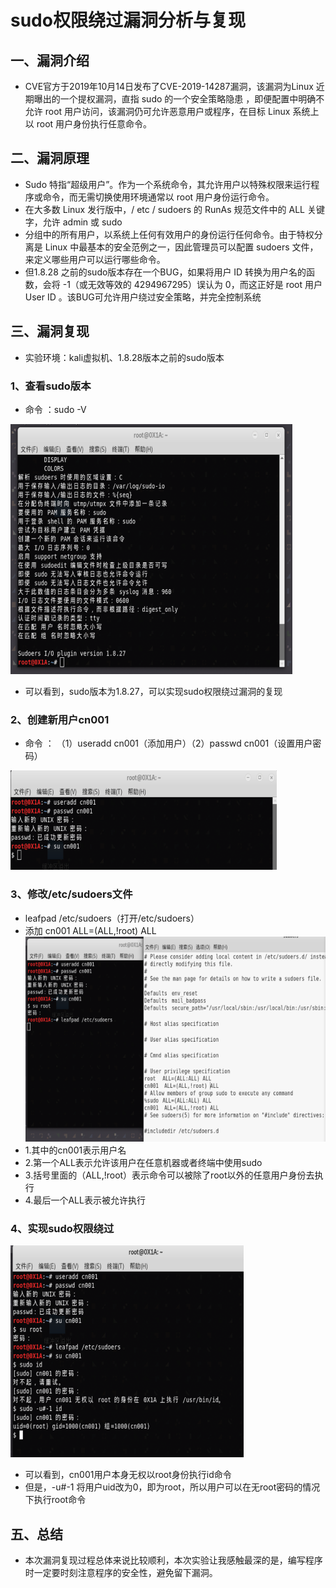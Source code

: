 ﻿#  sudo权限绕过漏洞分析与复现

## 一、漏洞介绍

* CVE官方于2019年10月14日发布了CVE-2019-14287漏洞，该漏洞为Linux 近期曝出的一个提权漏洞，直指 sudo 的一个安全策略隐患 ，即便配置中明确不允许 root 用户访问，该漏洞仍可允许恶意用户或程序，在目标 Linux 系统上以 root 用户身份执行任意命令。

## 二、漏洞原理

* Sudo 特指“超级用户”。作为一个系统命令，其允许用户以特殊权限来运行程序或命令，而无需切换使用环境通常以 root 用户身份运行命令。
* 在大多数 Linux 发行版中，/ etc / sudoers 的 RunAs 规范文件中的 ALL 关键字，允许 admin 或 sudo 
* 分组中的所有用户，以系统上任何有效用户的身份运行任何命令。由于特权分离是 Linux 中最基本的安全范例之一，因此管理员可以配置 sudoers 文件，来定义哪些用户可以运行哪些命令。
* 但1.8.28 之前的sudo版本存在一个BUG，如果将用户 ID 转换为用户名的函数，会将 -1（或无效等效的 4294967295）误认为 0，而这正好是 root 用户 User ID 。该BUG可允许用户绕过安全策略，并完全控制系统

## 三、漏洞复现

* 实验环境：kali虚拟机、1.8.28版本之前的sudo版本

### 1、查看sudo版本

* 命令 ：sudo -V

![Image and Preview Themes on the toolbar](https://github.com/AD-0x1A/sudo-/blob/master/picture/1.png) 

* 可以看到，sudo版本为1.8.27，可以实现sudo权限绕过漏洞的复现

### 2、创建新用户cn001

* 命令 ： （1）useradd cn001（添加用户）（2）passwd cn001（设置用户密码）

![Image and Preview Themes on the toolbar](https://github.com/AD-0x1A/sudo-/blob/master/picture/2.png) 

### 3、修改/etc/sudoers文件

* leafpad  /etc/sudoers（打开/etc/sudoers）
* 添加 cn001 ALL=(ALL,!root) ALL
![Image and Preview Themes on the toolbar](https://github.com/AD-0x1A/sudo-/blob/master/picture/3.png) 
* 1.其中的cn001表示用户名 
* 2.第一个ALL表示允许该用户在任意机器或者终端中使用sudo
* 3.括号里面的（ALL,!root）表示命令可以被除了root以外的任意用户身份去执行
* 4.最后一个ALL表示被允许执行

### 4、实现sudo权限绕过

![Image and Preview Themes on the toolbar](https://github.com/AD-0x1A/sudo-/blob/master/picture/4.png) 

* 可以看到，cn001用户本身无权以root身份执行id命令
* 但是，-u#-1 将用户uid改为0，即为root，所以用户可以在无root密码的情况下执行root命令

## 五、总结
* 本次漏洞复现过程总体来说比较顺利，本次实验让我感触最深的是，编写程序时一定要时刻注意程序的安全性，避免留下漏洞。
